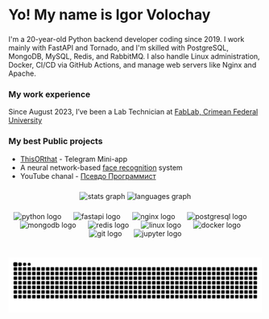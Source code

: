 # Yo! My name is Igor Volochay

###

I'm a 20-year-old Python backend developer coding since 2019. I work mainly with FastAPI and Tornado, and I'm skilled with PostgreSQL, MongoDB, MySQL, Redis, and RabbitMQ. I also handle Linux administration, Docker, CI/CD via GitHub Actions, and manage web servers like Nginx and Apache.

### My work experience

Since August 2023, I’ve been a Lab Technician at [FabLab, Crimean Federal University](http://www.fablabcfuv.ru/)

### My best Public projects
- [ThisORthat](https://github.com/IgorVolochay/thisORthat) - Telegram Mini-app 
- A neural network-based [face recognition](https://github.com/IgorVolochay/Face-recognition) system
- YouTube chanal - [Псевдо Программист](https://www.youtube.com/@PseudoDev)

###

<div align="center">
  <img src="https://github-readme-stats.vercel.app/api?username=IgorVolochay&hide_title=false&hide_rank=true&show_icons=true&include_all_commits=true&count_private=true&disable_animations=false&theme=aura&locale=en&hide_border=false" height="150" alt="stats graph"  />
  <img src="https://github-readme-stats.vercel.app/api/top-langs?username=IgorVolochay&locale=en&hide_title=false&layout=compact&card_width=320&langs_count=5&theme=aura&hide_border=false" height="150" alt="languages graph"  />
</div>

###

<div align="center">
  <img src="https://cdn.jsdelivr.net/gh/devicons/devicon/icons/python/python-original.svg" height="45" alt="python logo"  />
  <img width="16" />
  <img src="https://cdn.jsdelivr.net/gh/devicons/devicon/icons/fastapi/fastapi-original.svg" height="45" alt="fastapi logo"  />
  <img width="16" />
  <img src="https://cdn.jsdelivr.net/gh/devicons/devicon/icons/nginx/nginx-original.svg" height="45" alt="nginx logo"  />
  <img width="16" />
  <img src="https://cdn.jsdelivr.net/gh/devicons/devicon/icons/postgresql/postgresql-original.svg" height="45" alt="postgresql logo"  />
  <img width="16" />
  <img src="https://cdn.jsdelivr.net/gh/devicons/devicon/icons/mongodb/mongodb-original.svg" height="45" alt="mongodb logo"  />
  <img width="16" />
  <img src="https://cdn.jsdelivr.net/gh/devicons/devicon/icons/redis/redis-original.svg" height="45" alt="redis logo"  />
  <img width="16" />
  <img src="https://cdn.jsdelivr.net/gh/devicons/devicon/icons/linux/linux-original.svg" height="45" alt="linux logo"  />
  <img width="16" />
  <img src="https://cdn.jsdelivr.net/gh/devicons/devicon/icons/docker/docker-original.svg" height="45" alt="docker logo"  />
  <img width="16" />
  <img src="https://cdn.jsdelivr.net/gh/devicons/devicon/icons/git/git-original.svg" height="45" alt="git logo"  />
  <img width="16" />
  <img src="https://cdn.jsdelivr.net/gh/devicons/devicon/icons/jupyter/jupyter-original.svg" height="45" alt="jupyter logo"  />
</div>

###

<br clear="both">

<img src="https://raw.githubusercontent.com/IgorVolochay/IgorVolochay/output/snake.svg" alt="Snake animation" />

###